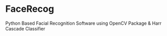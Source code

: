 # FaceRecog
Python Based Facial Recognition Software using OpenCV Package &amp; Harr Cascade Classifier

